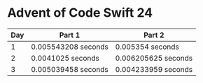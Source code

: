 # Advent of Code Swift 24

|Day|Part 1|Part 2|
|---|------|------|
|1|0.005543208 seconds|0.005354 seconds|
|2|0.0041025 seconds|0.006205625 seconds|
|3|0.005039458 seconds|0.004233959 seconds|